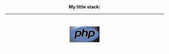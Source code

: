 <center><b>Мy little stack:</b>
    <hr>
    <img height="20%" width="20%" src='https://github.com/devicons/devicon/blob/master/icons/php/php-original.svg'>
